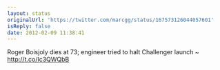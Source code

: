 ```yaml
---
layout: status
originalUrl: 'https://twitter.com/marcgg/status/167573126044057601'
isReply: false
date: 2012-02-09 11:38:41
---
```


Roger Boisjoly dies at 73; engineer tried to halt Challenger launch ~ http://t.co/Ic3QWQbB

